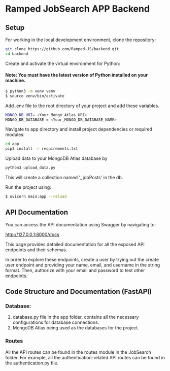 # Ramped JobSearch APP Backend

## Setup

For working in the local development environment, clone the repository:

```sh
git clone https://github.com/Ramped-JS/backend.git
cd backend
```

Create and activate the virtual environment for Python:

#### Note: You must have the latest version of Python installed on your machine.

```sh
$ python3 -m venv venv
$ source venv/bin/activate
```

Add .env file to the root directory of your project and add these variables.

```sh
MONGO_DB_URI= <Your_Mongo_Atlas_URI>
MONGO_DB_DATABASE = <Your_MONGO_DB_DATABASE_NAME>
```

Navigate to app directory and install project dependencies or required modules:

```sh
cd app
pip3 install -r requirements.txt
```

Upload data to your MongoDB Atlas database by

```sh
python3 upload_data.py
```

This will create a collection named '_jobPosts' in the db.


Run the project using:

```sh
$ uvicorn main:app --reload
```

## API Documentation

You can access the API documentation using Swagger by navigating to:

http://127.0.0.1:8000/docs

This page provides detailed documentation for all the exposed API endpoints and their schemas.

In order to explore these endpoints, create a user by trying out the create user endpoint and providing your name, email, and username in the string format. Then, authorize with your email and password to test other endpoints.


## Code Structure and Documentation (FastAPI)

### Database:

1.  database.py file in the app folder, contains all the necessary configurations for database connections.
2.  MongoDB Atlas being used as the databases for the project.

### Routes

All the API routes can be found in the routes module in the JobSearch folder. For example, all the authentication-related API routes can be found in the authentication.py file.
